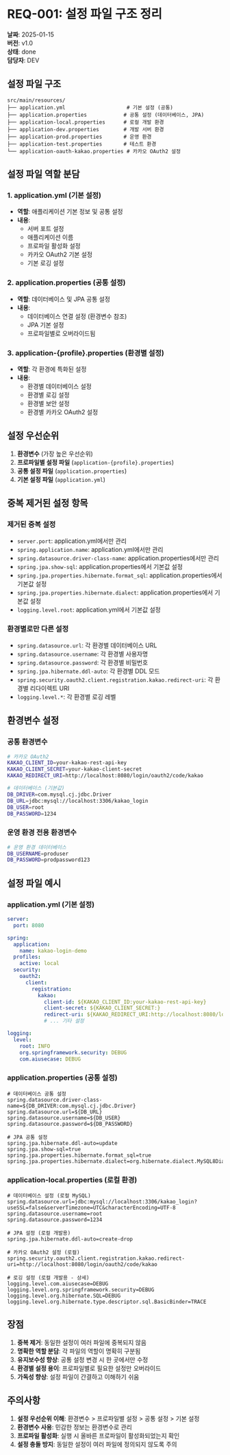 # REQ-001: 설정 파일 구조 정리

**날짜**: 2025-01-15  
**버전**: v1.0  
**상태**: done  
**담당자**: DEV

## 설정 파일 구조

```
src/main/resources/
├── application.yml                    # 기본 설정 (공통)
├── application.properties            # 공통 설정 (데이터베이스, JPA)
├── application-local.properties      # 로컬 개발 환경
├── application-dev.properties        # 개발 서버 환경
├── application-prod.properties       # 운영 환경
├── application-test.properties       # 테스트 환경
└── application-oauth-kakao.properties # 카카오 OAuth2 설정
```

## 설정 파일 역할 분담

### 1. application.yml (기본 설정)
- **역할**: 애플리케이션 기본 정보 및 공통 설정
- **내용**:
  - 서버 포트 설정
  - 애플리케이션 이름
  - 프로파일 활성화 설정
  - 카카오 OAuth2 기본 설정
  - 기본 로깅 설정

### 2. application.properties (공통 설정)
- **역할**: 데이터베이스 및 JPA 공통 설정
- **내용**:
  - 데이터베이스 연결 설정 (환경변수 참조)
  - JPA 기본 설정
  - 프로파일별로 오버라이드됨

### 3. application-{profile}.properties (환경별 설정)
- **역할**: 각 환경에 특화된 설정
- **내용**:
  - 환경별 데이터베이스 설정
  - 환경별 로깅 설정
  - 환경별 보안 설정
  - 환경별 카카오 OAuth2 설정

## 설정 우선순위

1. **환경변수** (가장 높은 우선순위)
2. **프로파일별 설정 파일** (`application-{profile}.properties`)
3. **공통 설정 파일** (`application.properties`)
4. **기본 설정 파일** (`application.yml`)

## 중복 제거된 설정 항목

### 제거된 중복 설정
- `server.port`: application.yml에서만 관리
- `spring.application.name`: application.yml에서만 관리
- `spring.datasource.driver-class-name`: application.properties에서만 관리
- `spring.jpa.show-sql`: application.properties에서 기본값 설정
- `spring.jpa.properties.hibernate.format_sql`: application.properties에서 기본값 설정
- `spring.jpa.properties.hibernate.dialect`: application.properties에서 기본값 설정
- `logging.level.root`: application.yml에서 기본값 설정

### 환경별로만 다른 설정
- `spring.datasource.url`: 각 환경별 데이터베이스 URL
- `spring.datasource.username`: 각 환경별 사용자명
- `spring.datasource.password`: 각 환경별 비밀번호
- `spring.jpa.hibernate.ddl-auto`: 각 환경별 DDL 모드
- `spring.security.oauth2.client.registration.kakao.redirect-uri`: 각 환경별 리다이렉트 URI
- `logging.level.*`: 각 환경별 로깅 레벨

## 환경변수 설정

### 공통 환경변수
```bash
# 카카오 OAuth2
KAKAO_CLIENT_ID=your-kakao-rest-api-key
KAKAO_CLIENT_SECRET=your-kakao-client-secret
KAKAO_REDIRECT_URI=http://localhost:8080/login/oauth2/code/kakao

# 데이터베이스 (기본값)
DB_DRIVER=com.mysql.cj.jdbc.Driver
DB_URL=jdbc:mysql://localhost:3306/kakao_login
DB_USER=root
DB_PASSWORD=1234
```

### 운영 환경 전용 환경변수
```bash
# 운영 환경 데이터베이스
DB_USERNAME=produser
DB_PASSWORD=prodpassword123
```

## 설정 파일 예시

### application.yml (기본 설정)
```yaml
server:
  port: 8080

spring:
  application:
    name: kakao-login-demo
  profiles:
    active: local
  security:
    oauth2:
      client:
        registration:
          kakao:
            client-id: ${KAKAO_CLIENT_ID:your-kakao-rest-api-key}
            client-secret: ${KAKAO_CLIENT_SECRET:}
            redirect-uri: ${KAKAO_REDIRECT_URI:http://localhost:8080/login/oauth2/code/kakao}
            # ... 기타 설정

logging:
  level:
    root: INFO
    org.springframework.security: DEBUG
    com.aiusecase: DEBUG
```

### application.properties (공통 설정)
```properties
# 데이터베이스 공통 설정
spring.datasource.driver-class-name=${DB_DRIVER:com.mysql.cj.jdbc.Driver}
spring.datasource.url=${DB_URL}
spring.datasource.username=${DB_USER}
spring.datasource.password=${DB_PASSWORD}

# JPA 공통 설정
spring.jpa.hibernate.ddl-auto=update
spring.jpa.show-sql=true
spring.jpa.properties.hibernate.format_sql=true
spring.jpa.properties.hibernate.dialect=org.hibernate.dialect.MySQL8Dialect
```

### application-local.properties (로컬 환경)
```properties
# 데이터베이스 설정 (로컬 MySQL)
spring.datasource.url=jdbc:mysql://localhost:3306/kakao_login?useSSL=false&serverTimezone=UTC&characterEncoding=UTF-8
spring.datasource.username=root
spring.datasource.password=1234

# JPA 설정 (로컬 개발용)
spring.jpa.hibernate.ddl-auto=create-drop

# 카카오 OAuth2 설정 (로컬)
spring.security.oauth2.client.registration.kakao.redirect-uri=http://localhost:8080/login/oauth2/code/kakao

# 로깅 설정 (로컬 개발용 - 상세)
logging.level.com.aiusecase=DEBUG
logging.level.org.springframework.security=DEBUG
logging.level.org.hibernate.SQL=DEBUG
logging.level.org.hibernate.type.descriptor.sql.BasicBinder=TRACE
```

## 장점

1. **중복 제거**: 동일한 설정이 여러 파일에 중복되지 않음
2. **명확한 역할 분담**: 각 파일의 역할이 명확히 구분됨
3. **유지보수성 향상**: 공통 설정 변경 시 한 곳에서만 수정
4. **환경별 설정 용이**: 프로파일별로 필요한 설정만 오버라이드
5. **가독성 향상**: 설정 파일이 간결하고 이해하기 쉬움

## 주의사항

1. **설정 우선순위 이해**: 환경변수 > 프로파일별 설정 > 공통 설정 > 기본 설정
2. **환경변수 사용**: 민감한 정보는 환경변수로 관리
3. **프로파일 활성화**: 실행 시 올바른 프로파일이 활성화되었는지 확인
4. **설정 충돌 방지**: 동일한 설정이 여러 파일에 정의되지 않도록 주의
